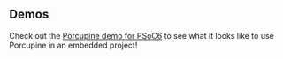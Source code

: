 ## Demos

Check out the [Porcupine demo for PSoC6](https://github.com/Picovoice/porcupine-demo-psoc6) to see what it looks like to use Porcupine in an embedded project!
